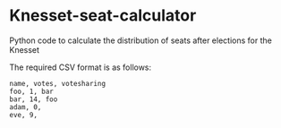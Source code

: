 # Knesset-seat-calculator
Python code to calculate the distribution of seats after elections for the Knesset

The required CSV format is as follows:

```
name, votes, votesharing
foo, 1, bar
bar, 14, foo
adam, 0,
eve, 9, 
```
